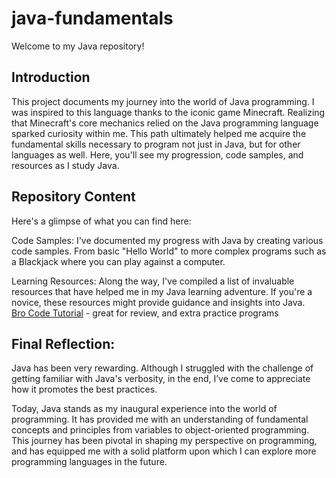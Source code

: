 # java-fundamentals
Welcome to my Java repository! 

## Introduction

This project documents my journey into the world of Java programming. I was inspired to this language thanks to the iconic game Minecraft. Realizing that Minecraft's core mechanics relied on the Java programming language sparked curiosity within me. This path ultimately helped me acquire the fundamental skills necessary to program not just in Java, but for other languages as well. Here, you'll see my progression, code samples, and resources as I study Java.

## Repository Content
Here's a glimpse of what you can find here:

Code Samples: I've documented my progress with Java by creating various code samples. From basic "Hello World" to more complex programs such as a Blackjack where you can play against a computer.

Learning Resources: Along the way, I've compiled a list of invaluable resources that have helped me in my Java learning adventure. If you're a novice, these resources might provide guidance and insights into Java.  
  [Bro Code Tutorial](https://www.youtube.com/watch?v=xk4_1vDrzzo) - great for review, and extra practice programs

## Final Reflection:

Java has been very rewarding. Although I struggled with the challenge of getting familiar with Java's verbosity, in the end, I’ve come to appreciate how it promotes the best practices. 

Today, Java stands as my inaugural experience into the world of programming. It has provided me with an understanding of fundamental concepts and principles from variables to object-oriented programming. This journey has been pivotal in shaping my perspective on programming, and has equipped me with a solid platform upon which I can explore more programming languages in the future.

